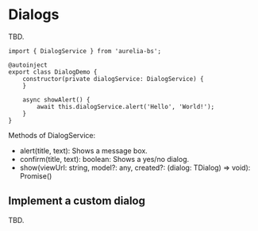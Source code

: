 # Dialogs

TBD.

```
import { DialogService } from 'aurelia-bs';

@autoinject
export class DialogDemo {
    constructor(private dialogService: DialogService) {
    }

    async showAlert() {
        await this.dialogService.alert('Hello', 'World!');
    }
}
```

Methods of DialogService: 

- alert(title, text): Shows a message box. 
- confirm(title, text): boolean: Shows a yes/no dialog.
- show<TDialog extends IDialogBase>(viewUrl: string, model?: any, created?: (dialog: TDialog) => void): Promise<TDialog>()
  

## Implement a custom dialog

TBD.
